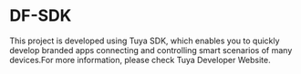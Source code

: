 # DF-SDK
This project is developed using Tuya SDK, which enables you to quickly develop branded apps connecting and controlling smart scenarios of many devices.For more information, please check Tuya Developer Website.
